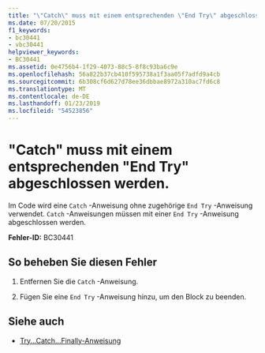```yaml
---
title: "\"Catch\" muss mit einem entsprechenden \"End Try\" abgeschlossen werden."
ms.date: 07/20/2015
f1_keywords:
- bc30441
- vbc30441
helpviewer_keywords:
- BC30441
ms.assetid: 0e4756b4-1f29-4073-88c5-8f8c93ba6c9e
ms.openlocfilehash: 56a822b37cb410f595738a1f3aa05f7adfd9a4cb
ms.sourcegitcommit: 6b308cf6d627d78ee36dbbae8972a310ac7fd6c8
ms.translationtype: MT
ms.contentlocale: de-DE
ms.lasthandoff: 01/23/2019
ms.locfileid: "54523856"
---
```

# <a name="catch-must-end-with-a-matching-end-try"></a>"Catch" muss mit einem entsprechenden "End Try" abgeschlossen werden.
Im Code wird eine `Catch` -Anweisung ohne zugehörige `End Try` -Anweisung verwendet. `Catch` -Anweisungen müssen mit einer `End Try` -Anweisung abgeschlossen werden.  
  
 **Fehler-ID:** BC30441  
  
## <a name="to-correct-this-error"></a>So beheben Sie diesen Fehler  
  
1.  Entfernen Sie die `Catch` -Anweisung.  
  
2.  Fügen Sie eine `End Try` -Anweisung hinzu, um den Block zu beenden.  
  
## <a name="see-also"></a>Siehe auch
- [Try...Catch...Finally-Anweisung](../../visual-basic/language-reference/statements/try-catch-finally-statement.md)

